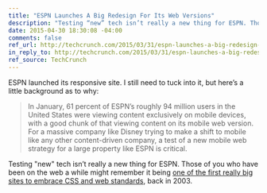 ```yaml
---
title: "ESPN Launches A Big Redesign For Its Web Versions"
description: "Testing “new” tech isn’t really a new thing for ESPN. Those of you who have been on the web a while might remember it being one of the first really big sites to embrace CSS and web standards, back in 2003."
date: 2015-04-30 18:30:08 -04:00
comments: false
ref_url: http://techcrunch.com/2015/03/31/espn-launches-a-big-redesign-for-its-web-versions/
in_reply_to: http://techcrunch.com/2015/03/31/espn-launches-a-big-redesign-for-its-web-versions/
ref_source: TechCrunch
---
```


ESPN launched its responsive site. I still need to tuck into it, but here’s a little background as to why:

> In January, 61 percent of ESPN’s roughly 94 million users in the United States were viewing content exclusively on mobile devices, with a good chunk of that viewing content on its mobile web version. For a massive company like Disney trying to make a shift to mobile like any other content-driven company, a test of a new mobile web strategy for a large property like ESPN is critical.

Testing "new" tech isn’t really a new thing for ESPN. Those of you who have been on the web a while might remember it being [one of the first really big sites to embrace CSS and web standards](http://www.mikeindustries.com/blog/archive/2003/06/espn-interview), back in 2003.